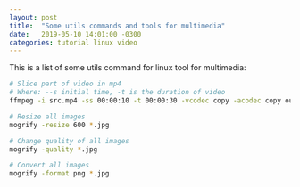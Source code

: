 ```yaml
---
layout: post
title:  "Some utils commands and tools for multimedia"
date:   2019-05-10 14:01:00 -0300
categories: tutorial linux video
---
```

This is a list of some utils command for linux tool for multimedia:
```bash
# Slice part of video in mp4
# Where: --s initial time, -t is the duration of video
ffmpeg -i src.mp4 -ss 00:00:10 -t 00:00:30 -vcodec copy -acodec copy out.mp4

# Resize all images
mogrify -resize 600 *.jpg

# Change quality of all images
mogrify -quality *.jpg

# Convert all images
mogrify -format png *.jpg
```
